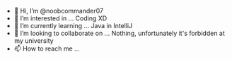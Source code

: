 - 👋 Hi, I’m @noobcommander07
- 👀 I’m interested in ... Coding XD
- 🌱 I’m currently learning ... Java in IntelliJ 
- 💞️ I’m looking to collaborate on ... Nothing, unfortunately it's forbidden at my university 
- 📫 How to reach me ...

<!---
noobcommander07/noobcommander07 is a ✨ special ✨ repository because its `README.md` (this file) appears on your GitHub profile.
You can click the Preview link to take a look at your changes.
--->
